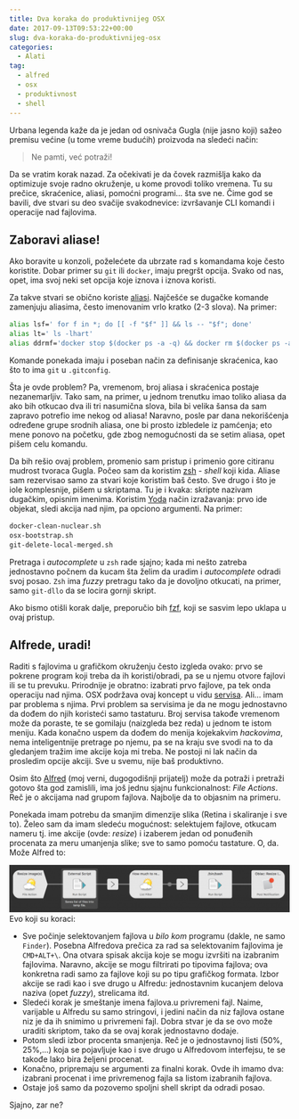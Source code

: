 ```yaml
---
title: Dva koraka do produktivnijeg OSX
date: 2017-09-13T09:53:22+00:00
slug: dva-koraka-do-produktivnijeg-osx
categories:
  - Alati
tag:
  - alfred
  - osx
  - produktivnost
  - shell
---
```

Urbana legenda kaže da je jedan od osnivača Gugla (nije jasno koji) sažeo premisu većine (u tome vreme budućih) proizvoda na sledeći način:

<!--more-->

> Ne pamti, već potraži!

Da se vratim korak nazad. Za očekivati je da čovek razmišlja kako da optimizuje svoje radno okruženje, u kome provodi toliko vremena. Tu su prečice, skraćenice, aliasi, pomoćni programi... šta sve ne. Čime god se bavili, dve stvari su deo svačije svakodnevice: izvršavanje CLI komandi i operacije nad fajlovima.

## Zaboravi aliase!

Ako boravite u konzoli, poželećete da ubrzate rad s komandama koje često koristite. Dobar primer su `git` ili `docker`, imaju pregršt opcija. Svako od nas, opet, ima svoj neki set opcija koje iznova i iznova koristi.

Za takve stvari se obično koriste [aliasi](https://en.wikipedia.org/wiki/Alias_(command)). Najčešće se dugačke komande zamenjuju aliasima, često imenovanim vrlo kratko (2-3 slova). Na primer:

```bash
alias lsf=' for f in *; do [[ -f "$f" ]] && ls -- "$f"; done'
alias lt=' ls -lhart'
alias ddrmf='docker stop $(docker ps -a -q) && docker rm $(docker ps -a -q)'
```

Komande ponekada imaju i poseban način za definisanje skraćenica, kao što to ima `git` u `.gitconfig`.

Šta je ovde problem? Pa, vremenom, broj aliasa i skraćenica postaje nezanemarljiv. Tako sam, na primer, u jednom trenutku imao toliko aliasa da ako bih otkucao dva ili tri nasumična slova, bila bi velika šansa da sam zapravo potrefio ime nekog od aliasa! Naravno, posle par dana nekorišćenja određene grupe srodnih aliasa, one bi prosto izbledele iz pamćenja; eto mene ponovo na početku, gde zbog nemogućnosti da se setim aliasa, opet pišem celu komandu.

Da bih rešio ovaj problem, promenio sam pristup i primenio gore citiranu mudrost tvoraca Gugla. Počeo sam da koristim [zsh](http://www.zsh.org) - _shell_ koji kida. Aliase sam rezervisao samo za stvari koje koristim baš često. Sve drugo i što je iole komplesnije, pišem u skriptama. Tu je i kvaka: skripte nazivam dugačkim, opisnim imenima. Koristim [Yoda](http://www.starwars.com/databank/yoda) način izražavanja: prvo ide objekat, sledi akcija nad njim, pa opciono argumenti. Na primer:

```bash
docker-clean-nuclear.sh
osx-bootstrap.sh
git-delete-local-merged.sh
```

Pretraga i _autocomplete_ u `zsh` rade sjajno; kada mi nešto zatreba jednostavno počnem da kucam šta želim da uradim i _autocomplete_ odradi svoj posao. `Zsh` ima _fuzzy_ pretragu tako da je dovoljno otkucati, na primer, samo `git-dllo` da se locira gornji skript.

Ako bismo otišli korak dalje, preporučio bih [fzf](https://github.com/junegunn/fzf), koji se sasvim lepo uklapa u ovaj pristup.

## Alfrede, uradi!

Raditi s fajlovima u grafičkom okruženju često izgleda ovako: prvo se pokrene program koji treba da ih koristi/obradi, pa se u njemu otvore fajlovi ili se tu prevuku. Prirodnije je obratno: izabrati prvo fajlove, pa tek onda operaciju nad njima. OSX podržava ovaj koncept u vidu [servisa](https://www.macosxautomation.com/services/). Ali... imam par problema s njima. Prvi problem sa servisima je da ne mogu jednostavno da dođem do njih koristeći samo tastaturu. Broj servisa takođe vremenom može da poraste, te se gomilaju (naizgleda bez reda) u jednom te istom meniju. Kada konačno uspem da dođem do menija kojekakvim _hackovima_, nema inteligentnije pretrage po njemu, pa se na kraju sve svodi na to da gledanjem tražim ime akcije koja mi treba. Ne postoji ni lak način da prosledim opcije akciji. Sve u svemu, nije baš produktivno.

Osim što [Alfred](https://www.alfredapp.com) (moj verni, dugogodišnji prijatelj) može da potraži i pretraži gotovo šta god zamislili, ima još jednu sjajnu funkcionalnost: _File Actions_. Reč je o akcijama nad grupom fajlova. Najbolje da to objasnim na primeru.

Ponekada imam potrebu da smanjim dimenzije slika (Retina i skaliranje i sve to). Želeo sam da imam sledeću mogućnost: selektujem fajlove, otkucam nameru tj. ime akcije (ovde: _resize_) i izaberem jedan od ponuđenih procenata za meru umanjenja slike; sve to samo pomoću tastature. O, da. Može Alfred to:

![](alfred-resize.png)Evo koji su koraci:

  + Sve počinje selektovanjem fajlova u _bilo kom_ programu (dakle, ne samo `Finder`). Posebna Alfredova prečica za rad sa selektovanim fajlovima je `CMD+ALT+\`. Ona otvara spisak akcija koje se mogu izvršiti na izabranim fajlovima. Naravno, akcije se mogu filtrirati po tipovima fajlova; ova konkretna radi samo za fajlove koji su po tipu grafičkog formata. Izbor akcije se radi kao i sve drugo u Alfredu: jednostavnim kucanjem delova naziva (opet _fuzzy_), strelicama itd.
  + Sledeći korak je smeštanje imena fajlova.u privremeni fajl. Naime, varijable u Alfredu su samo stringovi, i jedini način da niz fajlova ostane niz je da ih snimimo u privremeni fajl. Dobra stvar je da se ovo može uraditi skriptom, tako da se ovaj korak jednostavno dodaje.
  + Potom sledi izbor procenta smanjenja. Reč je o jednostavnoj listi (50%, 25%,...) koja se pojavljuje kao i sve drugo u Alfredovom interfejsu, te se takođe lako bira željeni procenat.
  + Konačno, pripremaju se argumenti za finalni korak. Ovde ih imamo dva: izabrani procenat i ime privremenog fajla sa listom izabranih fajlova.
  + Ostaje još samo da pozovemo spoljni shell skript da odradi posao.

Sjajno, zar ne?
